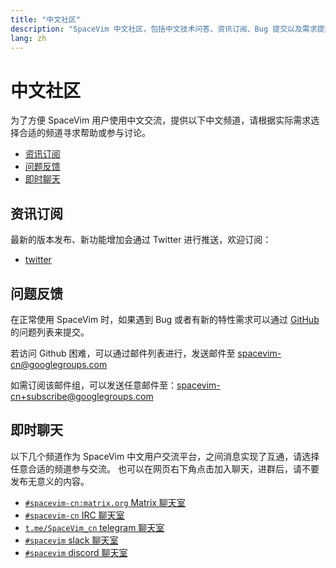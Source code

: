 ```yaml
---
title: "中文社区"
description: "SpaceVim 中文社区，包括中文技术问答、资讯订阅、Bug 提交以及需求提交，让沟通更加便利。"
lang: zh
---
```


# 中文社区

为了方便 SpaceVim 用户使用中文交流，提供以下中文频道，请根据实际需求选择合适的频道寻求帮助或参与讨论。

<!-- vim-markdown-toc GFM -->

- [资讯订阅](#资讯订阅)
- [问题反馈](#问题反馈)
- [即时聊天](#即时聊天)

<!-- vim-markdown-toc -->

## 资讯订阅

最新的版本发布、新功能增加会通过 Twitter 进行推送，欢迎订阅：

- <i class="fab fa-twitter"></i> [twitter](https://twitter.com/SpaceVim)

## 问题反馈

在正常使用 SpaceVim 时，如果遇到 Bug 或者有新的特性需求可以通过 [GitHub](https://github.com/SpaceVim/SpaceVim) 的问题列表来提交。

若访问 Github 困难，可以通过邮件列表进行，发送邮件至 [spacevim-cn@googlegroups.com](mailto:spacevim-cn@googlegroups.com)

如需订阅该邮件组，可以发送任意邮件至：[spacevim-cn+subscribe@googlegroups.com](mailto:spacevim+subscribe@googlegroups.com)

## 即时聊天

以下几个频道作为 SpaceVim 中文用户交流平台，之间消息实现了互通，请选择任意合适的频道参与交流。
也可以在网页右下角点击加入聊天，进群后，请不要发布无意义的内容。

- <i class="fab fa-rocketchat"></i> [`#spacevim-cn:matrix.org` Matrix 聊天室](https://chat.mozilla.org/#/room/#spacevim-cn:matrix.org)
- <i class="fas fa-comments"></i> [`#spacevim-cn` IRC 聊天室](https://web.libera.chat/#spacevim-cn)
- <i class="fab fa-telegram-plane"></i> [`t.me/SpaceVim_cn` telegram 聊天室](https://t.me/joinchat/1TvSIDrsaq0zMjZl)
- <i class="fab fa-slack-hash"></i> [`#spacevim` slack 聊天室](https://join.slack.com/t/spacevim/shared_invite/zt-74w64lg5-bT~~2~zEhtIy1zow53tHJg)
- <i class="fab fa-discord"></i> [`#spacevim` discord 聊天室](https://discord.gg/g3MGdNB)



